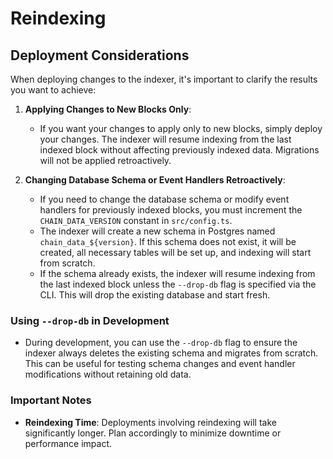# Reindexing

## Deployment Considerations

When deploying changes to the indexer, it's important to clarify the results you want to achieve:

1. **Applying Changes to New Blocks Only**:
    - If you want your changes to apply only to new blocks, simply deploy your changes. The indexer will resume indexing from the last indexed block without affecting previously indexed data. Migrations will not be applied retroactively.

2. **Changing Database Schema or Event Handlers Retroactively**:
    - If you need to change the database schema or modify event handlers for previously indexed blocks, you must increment the `CHAIN_DATA_VERSION` constant in `src/config.ts`.
    - The indexer will create a new schema in Postgres named `chain_data_${version}`. If this schema does not exist, it will be created, all necessary tables will be set up, and indexing will start from scratch.
    - If the schema already exists, the indexer will resume indexing from the last indexed block unless the `--drop-db` flag is specified via the CLI. This will drop the existing database and start fresh.

### Using `--drop-db` in Development

- During development, you can use the `--drop-db` flag to ensure the indexer always deletes the existing schema and migrates from scratch. This can be useful for testing schema changes and event handler modifications without retaining old data.

### Important Notes

- **Reindexing Time**: Deployments involving reindexing will take significantly longer. Plan accordingly to minimize downtime or performance impact.
